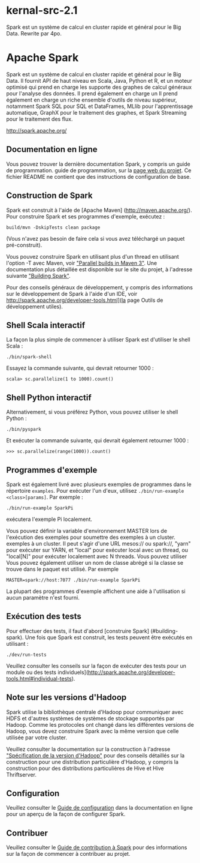 # kernal-src-2.1
Spark est un système de calcul en cluster rapide et général pour le Big Data. Rewrite par 4po.

# Apache Spark

Spark est un système de calcul en cluster rapide et général pour le Big Data. Il fournit
API de haut niveau en Scala, Java, Python et R, et un moteur optimisé qui prend en charge les
supporte des graphes de calcul généraux pour l'analyse des données. Il prend également en charge un
Il prend également en charge un riche ensemble d'outils de niveau supérieur, notamment Spark SQL pour SQL et DataFrames,
MLlib pour l'apprentissage automatique, GraphX pour le traitement des graphes,
et Spark Streaming pour le traitement des flux.

<http://spark.apache.org/>


## Documentation en ligne

Vous pouvez trouver la dernière documentation Spark, y compris un guide de programmation.
guide de programmation, sur la [page web du projet](http://spark.apache.org/documentation.html).
Ce fichier README ne contient que des instructions de configuration de base.

## Construction de Spark

Spark est construit à l'aide de [Apache Maven] (http://maven.apache.org/).
Pour construire Spark et ses programmes d'exemple, exécutez :

    build/mvn -DskipTests clean package

(Vous n'avez pas besoin de faire cela si vous avez téléchargé un paquet pré-construit).

Vous pouvez construire Spark en utilisant plus d'un thread en utilisant l'option -T avec Maven, voir ["Parallel builds in Maven 3"](https://cwiki.apache.org/confluence/display/MAVEN/Parallel+builds+in+Maven+3).
Une documentation plus détaillée est disponible sur le site du projet, à l'adresse suivante
["Building Spark"](http://spark.apache.org/docs/latest/building-spark.html).

Pour des conseils généraux de développement, y compris des informations sur le développement de Spark à l'aide d'un IDE, voir 
http://spark.apache.org/developer-tools.html](la page Outils de développement utiles).

## Shell Scala interactif

La façon la plus simple de commencer à utiliser Spark est d'utiliser le shell Scala :

    ./bin/spark-shell

Essayez la commande suivante, qui devrait retourner 1000 :

    scala> sc.parallelize(1 to 1000).count()

## Shell Python interactif

Alternativement, si vous préférez Python, vous pouvez utiliser le shell Python :

    ./bin/pyspark

Et exécuter la commande suivante, qui devrait également retourner 1000 :

    >>> sc.parallelize(range(1000)).count()

## Programmes d'exemple

Spark est également livré avec plusieurs exemples de programmes dans le répertoire `examples`.
Pour exécuter l'un d'eux, utilisez `./bin/run-example <class>[params]`. Par exemple :

    ./bin/run-example SparkPi

exécutera l'exemple Pi localement.

Vous pouvez définir la variable d'environnement MASTER lors de l'exécution des exemples pour soumettre des exemples à un cluster.
exemples à un cluster. Il peut s'agir d'une URL mesos:// ou spark://,
"yarn" pour exécuter sur YARN, et "local" pour exécuter
local avec un thread, ou "local[N]" pour exécuter localement avec N threads. Vous pouvez utiliser
Vous pouvez également utiliser un nom de classe abrégé si la classe se trouve dans le paquet
est utilisé. Par exemple

    MASTER=spark://host:7077 ./bin/run-example SparkPi

La plupart des programmes d'exemple affichent une aide à l'utilisation si aucun paramètre n'est fourni.

## Exécution des tests

Pour effectuer des tests, il faut d'abord [construire Spark] (#building-spark). Une fois que Spark est construit, les tests
peuvent être exécutés en utilisant :

    ./dev/run-tests

Veuillez consulter les conseils sur la façon de
exécuter des tests pour un module ou des tests individuels](http://spark.apache.org/developer-tools.html#individual-tests).

## Note sur les versions d'Hadoop

Spark utilise la bibliothèque centrale d'Hadoop pour communiquer avec HDFS et d'autres systèmes de
systèmes de stockage supportés par Hadoop. Comme les protocoles ont changé dans les différentes versions de
Hadoop, vous devez construire Spark avec la même version que celle utilisée par votre cluster.

Veuillez consulter la documentation sur la construction à l'adresse
["Spécification de la version d'Hadoop"](http://spark.apache.org/docs/latest/building-spark.html#specifying-the-hadoop-version)
pour des conseils détaillés sur la construction pour une distribution particulière d'Hadoop, y compris
la construction pour des distributions particulières de Hive et Hive Thriftserver.

## Configuration

Veuillez consulter le [Guide de configuration](http://spark.apache.org/docs/latest/configuration.html)
dans la documentation en ligne pour un aperçu de la façon de configurer Spark.

## Contribuer

Veuillez consulter le [Guide de contribution à Spark](http://spark.apache.org/contributing.html)
pour des informations sur la façon de commencer à contribuer au projet.

